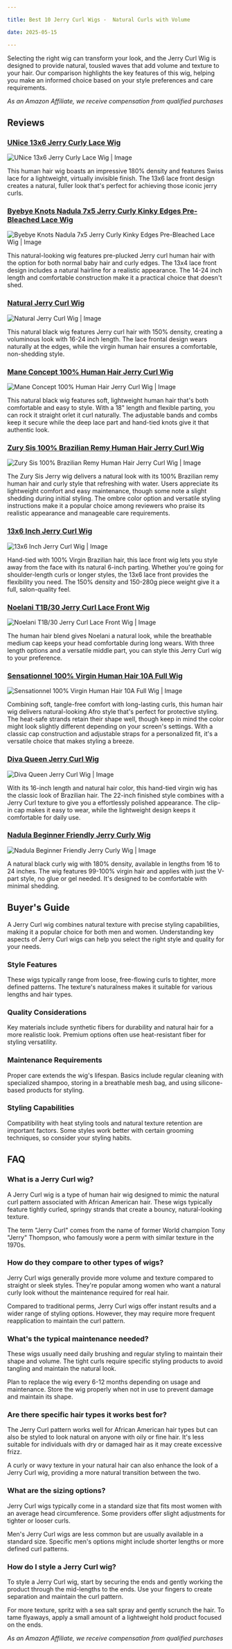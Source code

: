 ```yaml
---

title: Best 10 Jerry Curl Wigs -  Natural Curls with Volume

date: 2025-05-15

---
```


Selecting the right wig can transform your look, and the Jerry Curl Wig is designed to provide natural, tousled waves that add volume and texture to your hair. Our comparison highlights the key features of this wig, helping you make an informed choice based on your style preferences and care requirements. 

*As an Amazon Affiliate, we receive compensation from qualified purchases*


## Reviews


### [UNice 13x6 Jerry Curly Lace Wig](https://serp.ly/@bar/amazon/Jerry+Curl+Wig?utm\_term=unice-13x6-jerry-curly-lace-wig)

![UNice 13x6 Jerry Curly Lace Wig | Image](https://encrypted-tbn2.gstatic.com/shopping?q=tbn:ANd9GcQTQWRz8Cx7Ga9H77GU2ooEwF8SHISQcxkBvOtoTTHje6qUUb96W6dSvGNbbU6uP8oiYMauAyEPfyzodqTAuq1AmQO4qJWy&usqp=CAY)

This human hair wig boasts an impressive 180% density and features Swiss lace for a lightweight, virtually invisible finish. The 13x6 lace front design creates a natural, fuller look that's perfect for achieving those iconic jerry curls. 


### [Byebye Knots Nadula 7x5 Jerry Curly Kinky Edges Pre-Bleached Lace Wig](https://serp.ly/@bar/amazon/Jerry+Curl+Wig?utm\_term=byebye-knots-nadula-7x5-jerry-curly-kinky-edges-pre-bleached-lace-wig)

![Byebye Knots Nadula 7x5 Jerry Curly Kinky Edges Pre-Bleached Lace Wig | Image](https://encrypted-tbn1.gstatic.com/shopping?q=tbn:ANd9GcTdpIuA1AkRP1oIyJjnOY0iQFXDdGYZBptC5kYYkipuZNLv3rQtsG22wKCKUHkQ82iAYARVqMJJCkarhQpFB6RJq5egYkvzqw&usqp=CAY)

This natural-looking wig features pre-plucked Jerry curl human hair with the option for both normal baby hair and curly edges. The 13x4 lace front design includes a natural hairline for a realistic appearance. The 14-24 inch length and comfortable construction make it a practical choice that doesn't shed. 


### [Natural Jerry Curl Wig](https://serp.ly/@bar/amazon/Jerry+Curl+Wig?utm\_term=natural-jerry-curl-wig)

![Natural Jerry Curl Wig | Image](https://encrypted-tbn1.gstatic.com/shopping?q=tbn:ANd9GcS\_ke\_tlBqI75W4SDwH5TlN9JgTmNMmzlHahbvcd9Y9E3tRSwRkfNyuCnEeVWP5pj9AFTEdo1j-7DA3pd\_s1Eqi8x0RDFi2&usqp=CAY)

This natural black wig features Jerry curl hair with 150% density, creating a voluminous look with 16-24 inch length. The lace frontal design wears naturally at the edges, while the virgin human hair ensures a comfortable, non-shedding style. 


### [Mane Concept 100% Human Hair Jerry Curl Wig](https://serp.ly/@bar/amazon/Jerry+Curl+Wig?utm\_term=mane-concept-100-human-hair-jerry-curl-wig)

![Mane Concept 100% Human Hair Jerry Curl Wig | Image](https://encrypted-tbn2.gstatic.com/shopping?q=tbn:ANd9GcRVF6lC4AVw5s-ClUjDekKte8ZZH2mUY0xJmSmi6MwVKdRn0ZMG&usqp=CAY)

This natural black wig features soft, lightweight human hair that's both comfortable and easy to style. With a 18" length and flexible parting, you can rock it straight orlet it curl naturally. The adjustable bands and combs keep it secure while the deep lace part and hand-tied knots give it that authentic look. 


### [Zury Sis 100% Brazilian Remy Human Hair Jerry Curl Wig](https://serp.ly/@bar/amazon/Jerry+Curl+Wig?utm\_term=zury-sis-100-brazilian-remy-human-hair-jerry-curl-wig)

![Zury Sis 100% Brazilian Remy Human Hair Jerry Curl Wig | Image](https://encrypted-tbn3.gstatic.com/shopping?q=tbn:ANd9GcQZFFMtSMr\_mTBRP5n8TUiJsl5weCjBSxa1VwRX0UFEUrSLcvQAYXHpIKcMJNvoMnHsSw2P-ON9eQ4KKFCWIQ8BwsQfbn1ZlA&usqp=CAY)

The Zury Sis Jerry wig delivers a natural look with its 100% Brazilian remy human hair and curly style that refreshing with water. Users appreciate its lightweight comfort and easy maintenance, though some note a slight shedding during initial styling. The ombre color option and versatile styling instructions make it a popular choice among reviewers who praise its realistic appearance and manageable care requirements. 


### [13x6 Inch Jerry Curl Wig](https://serp.ly/@bar/amazon/Jerry+Curl+Wig?utm\_term=13x6-inch-jerry-curl-wig)

![13x6 Inch Jerry Curl Wig | Image](https://encrypted-tbn2.gstatic.com/shopping?q=tbn:ANd9GcSZSVKZAyf0DXnzGeJyDL4jD9-J-7NrUqyqcS0soTUemFkASYy7BgAvJdW2L-5-YFrZN\_HBSIjA9NRxkx4GaMiKU8io5VZW&usqp=CAY)

Hand-tied with 100% Virgin Brazilian hair, this lace front wig lets you style away from the face with its natural 6-inch parting. Whether you're going for shoulder-length curls or longer styles, the 13x6 lace front provides the flexibility you need. The 150% density and 150-280g piece weight give it a full, salon-quality feel. 


### [Noelani T1B/30 Jerry Curl Lace Front Wig](https://serp.ly/@bar/amazon/Jerry+Curl+Wig?utm\_term=noelani-t1b-30-jerry-curl-lace-front-wig)

![Noelani T1B/30 Jerry Curl Lace Front Wig | Image](https://encrypted-tbn3.gstatic.com/shopping?q=tbn:ANd9GcRh9NJcTRJXnvs-XJe84uSmsGutSxykKOvpUp0Oe8vjN\_RZfYmxRARAiGYbCZhJDbm-axvJuEI0QYcbU79kLuSMcXov92Ij&usqp=CAY)

The human hair blend gives Noelani a natural look, while the breathable medium cap keeps your head comfortable during long wears. With three length options and a versatile middle part, you can style this Jerry Curl wig to your preference. 


### [Sensationnel 100% Virgin Human Hair 10A Full Wig](https://serp.ly/@bar/amazon/Jerry+Curl+Wig?utm\_term=sensationnel-100-virgin-human-hair-10a-full-wig)

![Sensationnel 100% Virgin Human Hair 10A Full Wig | Image](https://encrypted-tbn2.gstatic.com/shopping?q=tbn:ANd9GcSI2vVVevLd4QF4\_B6r1FOml4feVNTBSO4qz718dMa1sJCinanQEQ\_UcQs\_V66EQRfvuBvK\_hp4vvEHv1I2r8ilQETZHJWC&usqp=CAY)

Combining soft, tangle-free comfort with long-lasting curls, this human hair wig delivers natural-looking Afro style that's perfect for protective styling. The heat-safe strands retain their shape well, though keep in mind the color might look slightly different depending on your screen's settings. With a classic cap construction and adjustable straps for a personalized fit, it's a versatile choice that makes styling a breeze. 


### [Diva Queen Jerry Curl Wig](https://serp.ly/@bar/amazon/Jerry+Curl+Wig?utm\_term=diva-queen-jerry-curl-wig)

![Diva Queen Jerry Curl Wig | Image](https://encrypted-tbn0.gstatic.com/shopping?q=tbn:ANd9GcQoNleiKNX2FNfUL24FJPwhAji2N1VCZTKnaFR9Y73GVocIVLh-r2vFw7erg5jNyBzgu9HKbHGzmSu4YHyQP4nVzQuPx8w3&usqp=CAY)

With its 16-inch length and natural hair color, this hand-tied virgin wig has the classic look of Brazilian hair. The 22-inch finished style combines with a Jerry Curl texture to give you a effortlessly polished appearance. The clip-in cap makes it easy to wear, while the lightweight design keeps it comfortable for daily use. 


### [Nadula Beginner Friendly Jerry Curly Wig](https://serp.ly/@bar/amazon/Jerry+Curl+Wig?utm\_term=nadula-beginner-friendly-jerry-curly-wig)

![Nadula Beginner Friendly Jerry Curly Wig | Image](https://encrypted-tbn0.gstatic.com/shopping?q=tbn:ANd9GcSXQeUJ19oa-0ZYWcp7YNAXmftFeoMe7jPzaDRza0toSk6TyMaZR5PoxU\_oUatvumCAiTa1d71\_gY0o3BI1gG2NIEjMRBWO2w&usqp=CAY)

A natural black curly wig with 180% density, available in lengths from 16 to 24 inches. The wig features 99-100% virgin hair and applies with just the V-part style, no glue or gel needed. It's designed to be comfortable with minimal shedding. 


## Buyer's Guide

A Jerry Curl wig combines natural texture with precise styling capabilities, making it a popular choice for both men and women. Understanding key aspects of Jerry Curl wigs can help you select the right style and quality for your needs. 


### Style Features

These wigs typically range from loose, free-flowing curls to tighter, more defined patterns. The texture's naturalness makes it suitable for various lengths and hair types. 


### Quality Considerations

Key materials include synthetic fibers for durability and natural hair for a more realistic look. Premium options often use heat-resistant fiber for styling versatility. 


### Maintenance Requirements

Proper care extends the wig's lifespan. Basics include regular cleaning with specialized shampoo, storing in a breathable mesh bag, and using silicone-based products for styling. 


### Styling Capabilities

Compatibility with heat styling tools and natural texture retention are important factors. Some styles work better with certain grooming techniques, so consider your styling habits. 


## FAQ


### What is a Jerry Curl wig?

A Jerry Curl wig is a type of human hair wig designed to mimic the natural curl pattern associated with African American hair. These wigs typically feature tightly curled, springy strands that create a bouncy, natural-looking texture. 

The term "Jerry Curl" comes from the name of former World champion Tony "Jerry" Thompson, who famously wore a perm with similar texture in the 1970s. 


### How do they compare to other types of wigs?

Jerry Curl wigs generally provide more volume and texture compared to straight or sleek styles. They're popular among women who want a natural curly look without the maintenance required for real hair. 

Compared to traditional perms, Jerry Curl wigs offer instant results and a wider range of styling options. However, they may require more frequent reapplication to maintain the curl pattern. 


### What's the typical maintenance needed?

These wigs usually need daily brushing and regular styling to maintain their shape and volume. The tight curls require specific styling products to avoid tangling and maintain the natural look. 

Plan to replace the wig every 6-12 months depending on usage and maintenance. Store the wig properly when not in use to prevent damage and maintain its shape. 


### Are there specific hair types it works best for?

The Jerry Curl pattern works well for African American hair types but can also be styled to look natural on anyone with oily or fine hair. It's less suitable for individuals with dry or damaged hair as it may create excessive frizz. 

A curly or wavy texture in your natural hair can also enhance the look of a Jerry Curl wig, providing a more natural transition between the two. 


### What are the sizing options?

Jerry Curl wigs typically come in a standard size that fits most women with an average head circumference. Some providers offer slight adjustments for tighter or looser curls. 

Men's Jerry Curl wigs are less common but are usually available in a standard size. Specific men's options might include shorter lengths or more defined curl patterns. 


### How do I style a Jerry Curl wig?

To style a Jerry Curl wig, start by securing the ends and gently working the product through the mid-lengths to the ends. Use your fingers to create separation and maintain the curl pattern. 

For more texture, spritz with a sea salt spray and gently scrunch the hair. To tame flyaways, apply a small amount of a lightweight hold product focused on the ends. 

*As an Amazon Affiliate, we receive compensation from qualified purchases*